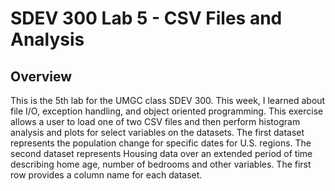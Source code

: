 # SDEV 300 Lab 5 - CSV Files and Analysis

## Overview
This is the 5th lab for the UMGC class SDEV 300. This week, I learned about file I/O, exception handling, and object oriented programming.
This exercise allows a user to load one of two CSV files and then perform histogram analysis and plots for select variables on the
datasets. The first dataset represents the population change for specific dates for U.S. regions. The second dataset represents Housing data
over an extended period of time describing home age, number of bedrooms and other variables. The first row provides a column name for each dataset.
